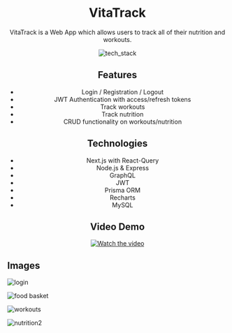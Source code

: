 <div align="center">
<h1>VitaTrack</h1>
<p>VitaTrack is a Web App which allows users to track all of their nutrition and workouts.</p>

![tech_stack](https://user-images.githubusercontent.com/59027997/199284920-2c4bc2f1-2310-4102-9670-bbdffbb1ef51.png)

<h2>Features</h2>
<ul>
  <li>Login / Registration / Logout</li>
  <li>JWT Authentication with access/refresh tokens</li>
  <li>Track workouts</li>
  <li>Track nutrition</li>
  <li>CRUD functionality on workouts/nutrition</li>
</ul>

<div>
<h2>Technologies</h2>
<ul>
  <li>Next.js with React-Query</li>
  <li>Node.js & Express</li>
  <li>GraphQL</li>
  <li>JWT</li>
  <li>Prisma ORM</li>
  <li>Recharts</li>
  <li>MySQL</li>
</ul>
</div>

<h2>Video Demo</h2>

[![Watch the video](https://user-images.githubusercontent.com/59027997/199286838-183c2728-f6c4-411c-b286-fd4a221017a4.png)](https://user-images.githubusercontent.com/59027997/199287248-f8251a3d-acc6-4647-a3e2-81497f4a3a95.mp4)
</div>

<h2>Images</h2>

![login](https://user-images.githubusercontent.com/59027997/199286838-183c2728-f6c4-411c-b286-fd4a221017a4.png)

![food basket](https://user-images.githubusercontent.com/59027997/199286895-203b3997-c40f-450b-b724-91fefc06b09e.png)

![workouts](https://user-images.githubusercontent.com/59027997/199286936-c013374a-0f5a-421a-bb54-92b4f87dd13a.png)

![nutrition2](https://user-images.githubusercontent.com/59027997/199287171-036f0ec6-2862-4a57-9e9c-8d76dcb6ea03.png)
</div>
